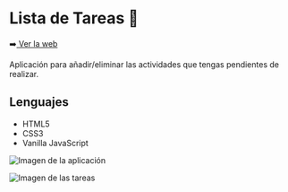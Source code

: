 # Lista de Tareas 📝

➡️[ Ver la web](https://beaps.github.io/todo-list/)

Aplicación para añadir/eliminar las actividades que tengas pendientes de realizar.

## Lenguajes

- HTML5
- CSS3
- Vanilla JavaScript

![Imagen de la aplicación](https://i.ibb.co/p2cktrb/Captura-de-pantalla-2019-05-18-a-las-13-49-56.png)

![Imagen de las tareas](https://i.ibb.co/8XVqQGQ/Captura-de-pantalla-2019-05-18-a-las-15-37-26.png)
